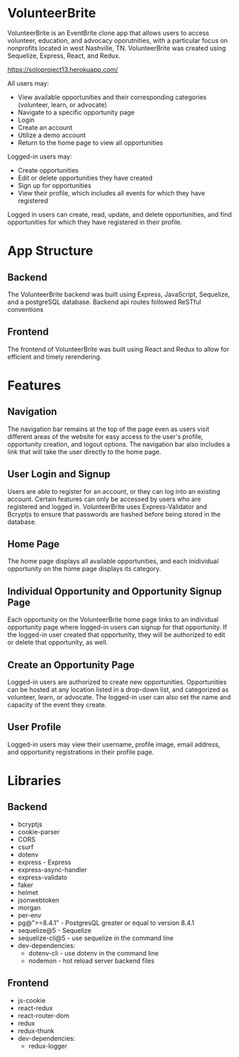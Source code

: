 # VolunteerBrite
VolunteerBrite is an EventBrite clone app that allows users to access volunteer, education, and advocacy oporutnities, with a particular focus on nonprofits located in west Nashville, TN. VolunteerBrite was created using Sequelize, Express, React, and Redux.

https://soloproject13.herokuapp.com/

All users may:
* View available opportunities and their corresponding categories (volunteer, learn, or advocate)
* Navigate to a specific opportunity page
* Login
* Create an account
* Utilize a demo account
* Return to the home page to view all opportunities

Logged-in users may:
* Create opportunities
* Edit or delete opportunities they have created
* Sign up for opportunities
* View their profile, which includes all events for which they have registered

Logged in users can create, read, update, and delete opportunities, and find opportunities for which they have registered in their profile. 

# App Structure
## Backend
The VolunteerBrite backend was built using Express, JavaScript, Sequelize, and a postgreSQL database. Backend api routes followed ReSTful conventions

## Frontend
The frontend of VolunteerBrite was built using React and Redux to allow for efficient and timely rerendering.

# Features
## Navigation
The navigation bar remains at the top of the page even as users visit different areas of the website for easy access to the user's profile, opportunity creation, and logout options. The navigation bar also includes a link that will take the user directly to the home page.

## User Login and Signup
Users are able to register for an account, or they can log into an existing account. Certain features can only be accessed by users who are registered and logged in. VolunteerBrite uses Express-Validator and Bcryptjs to ensure that passwords are hashed before being stored in the database.

## Home Page
The home page displays all available opportunities, and each inidividual opportunity on the home page displays its category. 

## Individual Opportunity and Opportunity Signup Page
Each opportunity on the VolunteerBrite home page links to an individual opportunity page where logged-in users can signup for that opportunity. If the logged-in user created that opportunity, they will be authorized to edit or delete that opportunity, as well.

## Create an Opportunity Page
Logged-in users are authorized to create new opportunities. Opportunities can be hosted at any location listed in a drop-down list, and categorized as volunteer, learn, or advocate. The logged-in user can also set the name and capacity of the event they create.

## User Profile
Logged-in users may view their username, profile image, email address, and opportunity registrations in their profile page.

# Libraries
## Backend
* bcryptjs
* cookie-parser 
* CORS
* csurf 
* dotenv
* express - Express
* express-async-handler 
* express-validato
* faker
* helmet 
* jsonwebtoken 
* morgan 
* per-env 
* pg@">=8.4.1" - PostgresQL greater or equal to version 8.4.1
* sequelize@5 - Sequelize
* sequelize-cli@5 - use sequelize in the command line
* dev-dependencies:
  * dotenv-cli - use dotenv in the command line
  * nodemon - hot reload server backend files
  
## Frontend
* js-cookie
* react-redux
* react-router-dom
* redux
* redux-thunk
* dev-dependencies:
    * redux-logger
